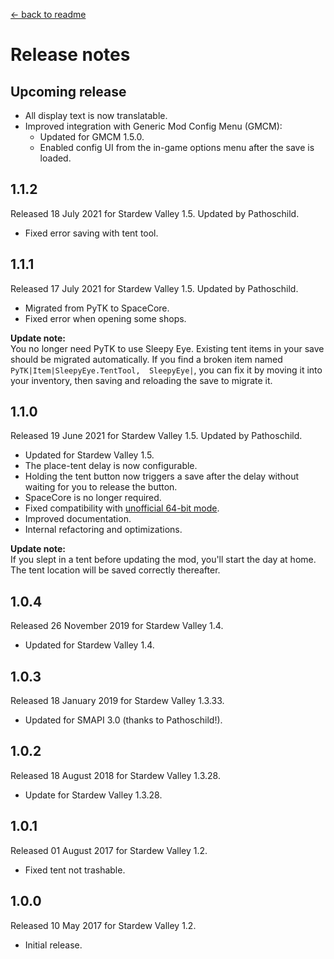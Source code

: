 ﻿﻿[← back to readme](README.md)

# Release notes
## Upcoming release
* All display text is now translatable.
* Improved integration with Generic Mod Config Menu (GMCM):
  * Updated for GMCM 1.5.0.
  * Enabled config UI from the in-game options menu after the save is loaded.

## 1.1.2
Released 18 July 2021 for Stardew Valley 1.5. Updated by Pathoschild.

* Fixed error saving with tent tool.

## 1.1.1
Released 17 July 2021 for Stardew Valley 1.5. Updated by Pathoschild.

* Migrated from PyTK to SpaceCore.
* Fixed error when opening some shops.

**Update note:**  
You no longer need PyTK to use Sleepy Eye. Existing tent items in your save should be migrated
automatically. If you find a broken item named `PyTK|Item|SleepyEye.TentTool,  SleepyEye|`, you can
fix it by moving it into your inventory, then saving and reloading the save to migrate it.

## 1.1.0
Released 19 June 2021 for Stardew Valley 1.5. Updated by Pathoschild.

* Updated for Stardew Valley 1.5.
* The place-tent delay is now configurable.
* Holding the tent button now triggers a save after the delay without waiting for you to release the button.
* SpaceCore is no longer required.
* Fixed compatibility with [unofficial 64-bit mode](https://stardewvalleywiki.com/Modding:Migrate_to_64-bit_on_Windows).
* Improved documentation.
* Internal refactoring and optimizations.

**Update note:**  
If you slept in a tent before updating the mod, you'll start the day at home. The tent location
will be saved correctly thereafter.

## 1.0.4
Released 26 November 2019 for Stardew Valley 1.4.

* Updated for Stardew Valley 1.4.

## 1.0.3
Released 18 January 2019 for Stardew Valley 1.3.33.

* Updated for SMAPI 3.0 (thanks to Pathoschild!).

## 1.0.2
Released 18 August 2018 for Stardew Valley 1.3.28.

* Update for Stardew Valley 1.3.28.

## 1.0.1
Released 01 August 2017 for Stardew Valley 1.2.

* Fixed tent not trashable.

## 1.0.0
Released 10 May 2017 for Stardew Valley 1.2.

* Initial release.
